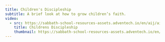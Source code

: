 ```yaml
---
title: Children's Discipleship
subtitle: A brief look at how to grow children’s faith.
video:
  - src: https://sabbath-school-resources-assets.adventech.io/en/aij/aij-training-videos/assets/en-aij-childrens-discipleship.mp4
    title: Childrens Discipleship
    thumbnail: https://sabbath-school-resources-assets.adventech.io/en/aij/aij-training-videos/08-childrens-discipleship/cover.png
---
```

